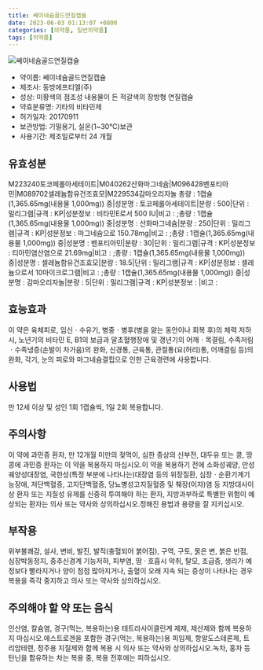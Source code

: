 ```yaml
---
title: 쎄이네슘골드연질캡슐
date: 2023-06-03 01:13:07 +0800
categories: [의약품, 일반의약품]
tags: [의약품]
---
```

![쎄이네슘골드연질캡슐](https://nedrug.mfds.go.kr/pbp/cmn/itemImageDownload/151764830088100082)

- 약이름: 쎄이네슘골드연질캡슐
- 제조사: 동방에프티엘(주)
- 성상: 미황색의 점조성 내용물이 든 적갈색의 장방형 연질캡슐
- 약효분류명: 기타의 비타민제
- 허가일자: 20170911
- 보관방법: 기밀용기, 실온(1~30℃)보관
- 사용기간: 제조일로부터 24 개월
## 유효성분
M223240토코페롤아세테이트|M040262산화마그네슘|M096428벤포티아민|M089702셀레늄함유건조효모|M229534감마오리자놀
총량 : 1캡슐(1,365.65mg(내용물 1,000mg)) 중|성분명 : 토코페롤아세테이트|분량 : 500|단위 : 밀리그램|규격 : KP|성분정보 : 비타민E로서 500 IU|비고 : ;총량 : 1캡슐(1,365.65mg(내용물 1,000mg)) 중|성분명 : 산화마그네슘|분량 : 250|단위 : 밀리그램|규격 : KP|성분정보 : 마그네슘으로 150.78mg|비고 : ;총량 : 1캡슐(1,365.65mg(내용물 1,000mg)) 중|성분명 : 벤포티아민|분량 : 30|단위 : 밀리그램|규격 : KP|성분정보 : 티아민염산염으로 21.69mg|비고 : ;총량 : 1캡슐(1,365.65mg(내용물 1,000mg)) 중|성분명 : 셀레늄함유건조효모|분량 : 18.5|단위 : 밀리그램|규격 : KP|성분정보 : 셀레늄으로서 10마이크로그램|비고 : ;총량 : 1캡슐(1,365.65mg(내용물 1,000mg)) 중|성분명 : 감마오리자놀|분량 : 5|단위 : 밀리그램|규격 : KP|성분정보 : |비고 :
## 효능효과
이 약은 육체피로, 임신ㆍ수유기, 병중ㆍ병후(병을 앓는 동안이나 회복 후)의 체력 저하 시, 노년기의 비타민 E, B1의 보급과 말초혈행장애 및 갱년기의 어깨ㆍ목결림, 수족저림ㆍ수족냉증(손발이 차가움)의 완화, 신경통, 근육통, 관절통(요(허리)통, 어깨결림 등)의 완화, 각기, 눈의 피로와 마그네슘결핍으로 인한 근육경련에 사용합니다.
## 사용법
만 12세 이상 및 성인 1회 1캡슐씩, 1일 2회 복용합니다.
## 주의사항
이 약에 과민증 환자, 만 12개월 미만의 젖먹이, 심한 증상의 신부전, 대두유 또는 콩, 땅콩에 과민증 환자는 이 약을 복용하지 마십시오.이 약을 복용하기 전에 소화성궤양, 만성궤양성대장염, 국한성(특정 부분에 나타나는)대장염 등의 위장질환, 심장ㆍ순환기계기능장애, 저단백혈증, 고지단백혈증, 당뇨병성고지질혈증 및 췌장(이자)염 등 지방대사이상 환자 또는 지질성 유제를 신중히 투여해야 하는 환자, 지방과부하로 특별한 위험이 예상되는 환자는 의사 또는 약사와 상의하십시오.정해진 용법과 용량을 잘 지키십시오.
## 부작용
위부불쾌감, 설사, 변비, 발진, 발적(충혈되어 붉어짐), 구역, 구토, 묽은 변, 붉은 반점, 심장박동정지, 중추신경계 기능저하, 피부염, 땀 · 호흡시 악취, 탈모, 조급증, 생리가 예정보다 빨라지거나 양이 점점 많아지거나, 출혈이 오래 지속 되는 증상이 나타나는 경우 복용을 즉각 중지하고 의사 또는 약사와 상의하십시오.
## 주의해야 할 약 또는 음식
인산염, 칼슘염, 경구(먹는, 복용하는)용 테트라사이클린계 제제, 제산제와 함께 복용하지 마십시오.에스트로겐을 포함한 경구(먹는, 복용하는)용 피임제, 항알도스테론제, 트리암테렌, 정주용 지질제와 함께 복용 시 의사 또는 약사와 상의하십시오.녹차, 홍차 등 탄닌을 함유하는 차는 복용 중, 복용 전후에는 피하십시오.
